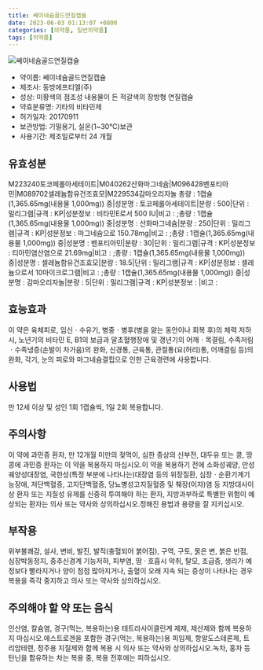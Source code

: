 ```yaml
---
title: 쎄이네슘골드연질캡슐
date: 2023-06-03 01:13:07 +0800
categories: [의약품, 일반의약품]
tags: [의약품]
---
```

![쎄이네슘골드연질캡슐](https://nedrug.mfds.go.kr/pbp/cmn/itemImageDownload/151764830088100082)

- 약이름: 쎄이네슘골드연질캡슐
- 제조사: 동방에프티엘(주)
- 성상: 미황색의 점조성 내용물이 든 적갈색의 장방형 연질캡슐
- 약효분류명: 기타의 비타민제
- 허가일자: 20170911
- 보관방법: 기밀용기, 실온(1~30℃)보관
- 사용기간: 제조일로부터 24 개월
## 유효성분
M223240토코페롤아세테이트|M040262산화마그네슘|M096428벤포티아민|M089702셀레늄함유건조효모|M229534감마오리자놀
총량 : 1캡슐(1,365.65mg(내용물 1,000mg)) 중|성분명 : 토코페롤아세테이트|분량 : 500|단위 : 밀리그램|규격 : KP|성분정보 : 비타민E로서 500 IU|비고 : ;총량 : 1캡슐(1,365.65mg(내용물 1,000mg)) 중|성분명 : 산화마그네슘|분량 : 250|단위 : 밀리그램|규격 : KP|성분정보 : 마그네슘으로 150.78mg|비고 : ;총량 : 1캡슐(1,365.65mg(내용물 1,000mg)) 중|성분명 : 벤포티아민|분량 : 30|단위 : 밀리그램|규격 : KP|성분정보 : 티아민염산염으로 21.69mg|비고 : ;총량 : 1캡슐(1,365.65mg(내용물 1,000mg)) 중|성분명 : 셀레늄함유건조효모|분량 : 18.5|단위 : 밀리그램|규격 : KP|성분정보 : 셀레늄으로서 10마이크로그램|비고 : ;총량 : 1캡슐(1,365.65mg(내용물 1,000mg)) 중|성분명 : 감마오리자놀|분량 : 5|단위 : 밀리그램|규격 : KP|성분정보 : |비고 :
## 효능효과
이 약은 육체피로, 임신ㆍ수유기, 병중ㆍ병후(병을 앓는 동안이나 회복 후)의 체력 저하 시, 노년기의 비타민 E, B1의 보급과 말초혈행장애 및 갱년기의 어깨ㆍ목결림, 수족저림ㆍ수족냉증(손발이 차가움)의 완화, 신경통, 근육통, 관절통(요(허리)통, 어깨결림 등)의 완화, 각기, 눈의 피로와 마그네슘결핍으로 인한 근육경련에 사용합니다.
## 사용법
만 12세 이상 및 성인 1회 1캡슐씩, 1일 2회 복용합니다.
## 주의사항
이 약에 과민증 환자, 만 12개월 미만의 젖먹이, 심한 증상의 신부전, 대두유 또는 콩, 땅콩에 과민증 환자는 이 약을 복용하지 마십시오.이 약을 복용하기 전에 소화성궤양, 만성궤양성대장염, 국한성(특정 부분에 나타나는)대장염 등의 위장질환, 심장ㆍ순환기계기능장애, 저단백혈증, 고지단백혈증, 당뇨병성고지질혈증 및 췌장(이자)염 등 지방대사이상 환자 또는 지질성 유제를 신중히 투여해야 하는 환자, 지방과부하로 특별한 위험이 예상되는 환자는 의사 또는 약사와 상의하십시오.정해진 용법과 용량을 잘 지키십시오.
## 부작용
위부불쾌감, 설사, 변비, 발진, 발적(충혈되어 붉어짐), 구역, 구토, 묽은 변, 붉은 반점, 심장박동정지, 중추신경계 기능저하, 피부염, 땀 · 호흡시 악취, 탈모, 조급증, 생리가 예정보다 빨라지거나 양이 점점 많아지거나, 출혈이 오래 지속 되는 증상이 나타나는 경우 복용을 즉각 중지하고 의사 또는 약사와 상의하십시오.
## 주의해야 할 약 또는 음식
인산염, 칼슘염, 경구(먹는, 복용하는)용 테트라사이클린계 제제, 제산제와 함께 복용하지 마십시오.에스트로겐을 포함한 경구(먹는, 복용하는)용 피임제, 항알도스테론제, 트리암테렌, 정주용 지질제와 함께 복용 시 의사 또는 약사와 상의하십시오.녹차, 홍차 등 탄닌을 함유하는 차는 복용 중, 복용 전후에는 피하십시오.
